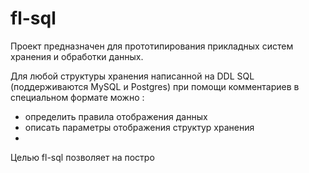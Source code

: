 fl-sql
======

Проект предназначен для прототипирования прикладных систем хранения и обработки данных.

Для любой структуры хранения написанной на DDL SQL (поддерживаются MySQL и Postgres) при помощи комментариев в специальном формате можно :
- определить правила отображения данных
- описать параметры отображения структур хранения
- 

Целью fl-sql позволяет на постро 
